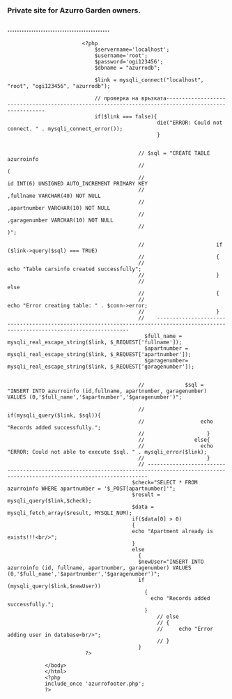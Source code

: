 <?php
include_once 'azurroheader.php';
?>
<!DOCTYPE html>
<html lang="en">
<head>
    <meta charset="UTF-8">
    <meta name="viewport" content="width=device-width, initial-scale=1.0">
    <link rel="stylesheet" type="text/css" href="azurrostyle.css" media="screen"/>
    <title>AzurrroTakeData</title>
</head>
<body>
            <div class="main">
                        <div class="text">
                           <h3>Private site for Azurro Garden owners.</h>
                           <h3>...........................................</h>
                        </div>

                            <?php
                                $servername='localhost';
                                $username='root';
                                $password='ogi123456';
                                $dbname = "azurrodb";

                                $link = mysqli_connect("localhost", "root", "ogi123456", "azurrodb");

                                // проверка на връзката-----------------------------------------------------------------------------------------------------
                                if($link === false){
                                                    die("ERROR: Could not connect. " . mysqli_connect_error());
                                                    }


                                              // $sql = "CREATE TABLE azurroinfo
                                              //                             (
                                              //                             id INT(6) UNSIGNED AUTO_INCREMENT PRIMARY KEY
                                              //                             ,fullname VARCHAR(40) NOT NULL
                                              //                             ,apartnumber VARCHAR(10) NOT NULL
                                              //                             ,garagenumber VARCHAR(10) NOT NULL
                                              //                              )";
                                                              
                                              //                       if ($link->query($sql) === TRUE) 
                                              //                       {
                                              //                          echo "Table carsinfo created successfully";
                                              //                       }
                                              //                       else 
                                              //                       {
                                              //                          echo "Error creating table: " . $conn->error;
                                              //                       }
                                              //    -----------------------------------------------------------------------------------------------------------------------------------                  
                                                $full_name = mysqli_real_escape_string($link, $_REQUEST['fullname']);
                                                $apartnumber = mysqli_real_escape_string($link, $_REQUEST['apartnumber']);
                                                $garagenumber= mysqli_real_escape_string($link, $_REQUEST['garagenumber']);


                                              //             $sql = "INSERT INTO azurroinfo (id,fullname, apartnumber, garagenumber) VALUES (0,'$full_name','$apartnumber','$garagenumber')";
                                                        
                                              //                if(mysqli_query($link, $sql)){
                                              //                  echo "Records added successfully.";
                                              //                    } 
                                              //                else{
                                              //                  echo "ERROR: Could not able to execute $sql. " . mysqli_error($link);
                                              //                    }
                                              // --------------------------------------------------------------------------------------------------------------------------------------------
                                            $check="SELECT * FROM azurroinfo WHERE apartnumber = '$_POST[apartnumber]'";
                                            $result = mysqli_query($link,$check);
                                            $data = mysqli_fetch_array($result, MYSQLI_NUM);
                                            if($data[0] > 0) 
                                            {
                                            echo "Apartment already is exists!!!<br/>";
                                            }
                                            else
                                              {
                                              $newUser="INSERT INTO azurroinfo (id, fullname, apartnumber, garagenumber) VALUES (0,'$full_name','$apartnumber','$garagenumber')";
                                              if (mysqli_query($link,$newUser))
                                                {
                                                  echo "Records added successfully.";
                                                }
                                                    // else
                                                    // {
                                                    //     echo "Error adding user in database<br/>";
                                                    // }
                                              }
                             ?>

</div> 
                
              
                </body>
                </html>
                <?php
                include_once 'azurrofooter.php';
                ?>
                
                      
